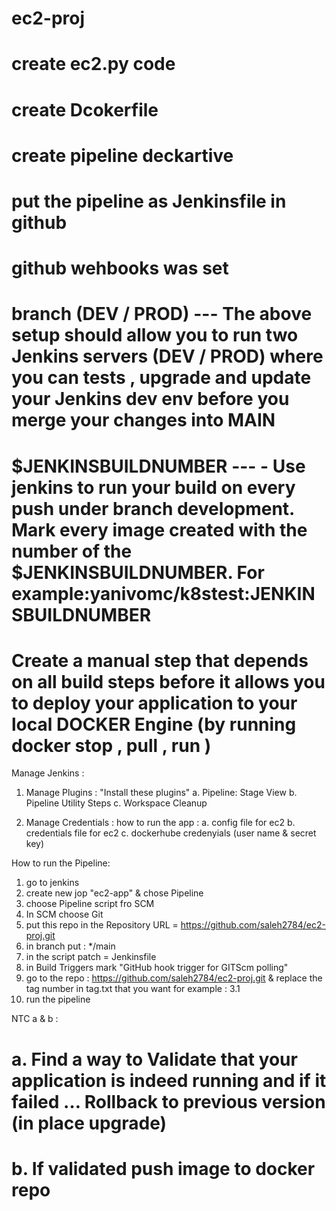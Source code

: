 # ec2-proj
# create ec2.py code 
# create Dcokerfile 
# create pipeline deckartive
# put the pipeline as Jenkinsfile in github
# github wehbooks was set
# branch (DEV / PROD) --- The above setup should allow you to run two Jenkins servers (DEV / PROD) where you can tests , upgrade and update your Jenkins dev env before you merge your changes into MAIN
# $JENKINSBUILDNUMBER --- -	Use jenkins to run your build on every push under branch development. Mark every image created with the number of the $JENKINSBUILDNUMBER. For example:yanivomc/k8stest:JENKINSBUILDNUMBER
# Create a manual step that depends on all build steps before it allows you to deploy your application to your local DOCKER Engine (by running docker stop , pull , run ) 

Manage Jenkins :
1. Manage Plugins :
"Install these plugins"
a. Pipeline: Stage View
b. Pipeline Utility Steps
c. Workspace Cleanup

2. Manage Credentials :
how to run the app :
a. config file for ec2 
b. credentials file for ec2 
c. dockerhube credenyials (user name & secret key) 

How to run the Pipeline: 

1. go to jenkins 
2. create new jop "ec2-app" & chose Pipeline
3. choose Pipeline script fro SCM
4. In SCM choose Git
5. put this repo in the Repository URL = https://github.com/saleh2784/ec2-proj.git
6. in branch put : */main
7. in the script patch = Jenkinsfile
8. in Build Triggers mark "GitHub hook trigger for GITScm polling" 
9. go to the repo : https://github.com/saleh2784/ec2-proj.git & replace the tag number in tag.txt that you want for example : 3.1
10. run the pipeline 



NTC a & b : 

# a.	Find a way to Validate that your application is indeed running and if it failed … Rollback to previous version (in place upgrade)
# b.	If validated push image to docker repo



